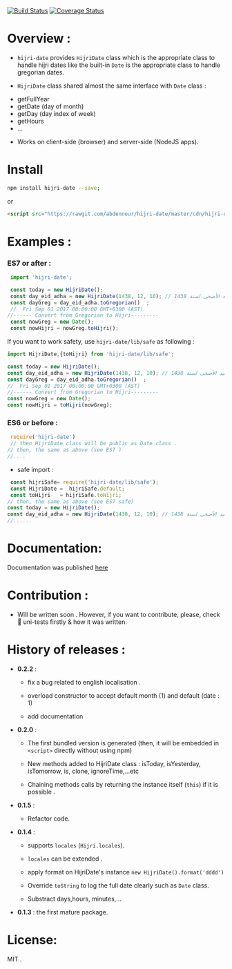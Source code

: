 [![Build Status](https://travis-ci.org/abdennour/hijri-date.svg?branch=master)](https://travis-ci.org/abdennour/hijri-date)
[![Coverage Status](https://coveralls.io/repos/github/abdennour/hijri-date/badge.svg?branch=master)](https://coveralls.io/github/abdennour/hijri-date?branch=master)

# Overview :

 * `hijri-date` provides `HijriDate` class which is  the appropriate class to handle hijri dates like the built-in `Date` is the appropriate class to handle gregorian dates.   

* `HijriDate` class shared almost the same interface with `Date` class :

 - getFullYear
 - getDate (day of month)
 - getDay (day index of week)  
 - getHours
 - ...

* Works on client-side (browser) and server-side (NodeJS apps).

# Install

```bash
npm install hijri-date --save;
```
or

```html
<script src="https://rawgit.com/abdennour/hijri-date/master/cdn/hijri-date-latest.min.js" type="text/javascript" ></script>
```
# Examples :

### ES7 or after :

```js
 import 'hijri-date';

 const today = new HijriDate();
 const day_eid_adha = new HijriDate(1438, 12, 10); // عيد الأضحى لسنة 1438
 const dayGreg = day_eid_adha.toGregorian()  ;
 //  Fri Sep 01 2017 00:00:00 GMT+0300 (AST)
//------ Convert from Gregorian to Hijri---------
 const nowGreg = new Date();
 const nowHijri = nowGreg.toHijri();     
```

If you  want to work safety, use `hijri-date/lib/safe` as following :

```js
import HijriDate,{toHijri} from 'hijri-date/lib/safe';

const today = new HijriDate();
const day_eid_adha = new HijriDate(1438, 12, 10); // عيد الأضحى لسنة 1438
const dayGreg = day_eid_adha.toGregorian()  ;
//  Fri Sep 01 2017 00:00:00 GMT+0300 (AST)
//------ Convert from Gregorian to Hijri---------
const nowGreg = new Date();
const nowHijri = toHijri(nowGreg);

```

### ES6 or before :

```js
 require('hijri-date')
 // then HijriDate class will be public as Date class .
// then, the same as above (see ES7 )
//....
```
- safe import :


```js
 const hijriSafe= require('hijri-date/lib/safe');
 const HijriDate =  hijriSafe.default;
 const toHijri   = hijriSafe.toHijri;
// then, the same as above (see ES7 safe)
const today = new HijriDate();
const day_eid_adha = new HijriDate(1438, 12, 10); // عيد الأضحى لسنة 1438
//......
```


# Documentation:

   Documentation  was published [here](https://abdennour.github.io/hijri-date/)

# Contribution :

 - Will be written soon . However, if you want to contribute, please, check 🔬 uni-tests firstly & how it was written.


# History of releases :

   * **0.2.2** :


      - fix a bug related  to english localisation .

      - overload constructor to accept default month (1) and default (date : 1)   

      - add documentation
      
   * **0.2.0**  :

       - The first bundled version is generated (then, it will be embedded in `<script>` directly without using npm)

       - New methods added to HijriDate class : isToday, isYesterday, isTomorrow, is, clone, ignoreTime,...etc

       - Chaining methods calls by returning the instance itself (`this`) if it is possible  .  

   * **0.1.5**  :

       - Refactor code.

   * **0.1.4**  :

     - supports `locales` (`Hijri.locales`).

     - `locales` can be extended .

     - apply format on HijriDate's instance `new HijriDate().format('dddd')`

     - Override `toString` to log the full date clearly such as `Date` class.

     - Substract days,hours, minutes,...


   * **0.1.3**  : the first mature package.

# License:

MIT .
